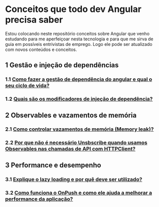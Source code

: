 # Conceitos que todo dev Angular precisa saber

Estou colocando neste repositório conceitos sobre Angular que venho estudando para me aperfeiçoar nesta tecnologia e para que me sirva de guia em possíveis entrivistas de emprego. Logo ele pode ser atualizado com novos conteúdos e conceitos.

## 1 Gestão e injeção de dependências

### 1.1 [Como fazer a gestão de dependência do angular e qual o seu ciclo de vida?](dependencias/gestao-dependencia.md)
### 1.2 [Quais são os modificadores de injeção de dependência?](dependencias/modificadores-injecao-dependencia.md)

## 2 Observables e vazamentos de memória

### 2.1 [Como controlar vazamentos de memória (Memory leak)?](memory-leak/memory-leak.md)
### 2.2 [Por que não é necessário Unsbscribe quando usamos Observables nas chamadas de API com HTTPClient?](memory-leak/http-client.md)

## 3 Performance e desempenho

### 3.1 [Explique o lazy loading e por quê deve ser utilizado?](performance/lazy-loading.md)
### 3.2 [Como funciona o OnPush e como ele ajuda a melhorar a performance da aplicação?](performance/onpush-strategy.md)
